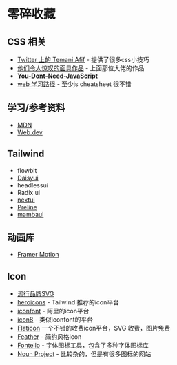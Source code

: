 # 零碎收藏

## CSS 相关

- [Twitter 上的 Temani Afif](https://twitter.com/ChallengesCss) - 提供了很多css小技巧
- [他们令人惊叹的面具作品](https://github.com/argyleink/open-props/discussions/71) - 上面那位大佬的作品
- [**You-Dont-Need-JavaScript**](https://github.com/you-dont-need/You-Dont-Need-JavaScript)
- [web 学习路径](https://www.reactiflux.com/learning) - 至少js cheatsheet 很不错

## 学习/参考资料

- [MDN](https://developer.mozilla.org/en-US/)
- [Web.dev](https://web.dev/learn?hl=zh-cn)

## Tailwind

- flowbit
- [Daisyui](https://daisyui.com/)
- headlessui
- Radix ui
- [nextui](https://nextui.org/docs/guide/introduction)
- [Preline](https://preline.co/)
- [mambaui](https://mambaui.com/components/banner)

## 动画库

- [Framer Motion](https://www.framer.com/motion/)

## Icon

- [流行品牌SVG](https://simpleicons.org/)
- [heroicons](https://heroicons.com/) - Tailwind 推荐的icon平台
- [iconfont](https://www.iconfont.cn/) - 阿里的icon平台
- [icon8](https://icons8.com/) - 类似iconfont的平台
- [Flaticon](https://www.flaticon.com/) 一个不错的收费icon平台，SVG 收费，图片免费
- [Feather](https://feathericons.com/) - 简约风格icon
- [Fontello](https://fontello.com/) - 字体图标工具，包含了多种字体图标库
- [Noun Project](https://thenounproject.com/) - 比较杂的，但是有很多图标的网站